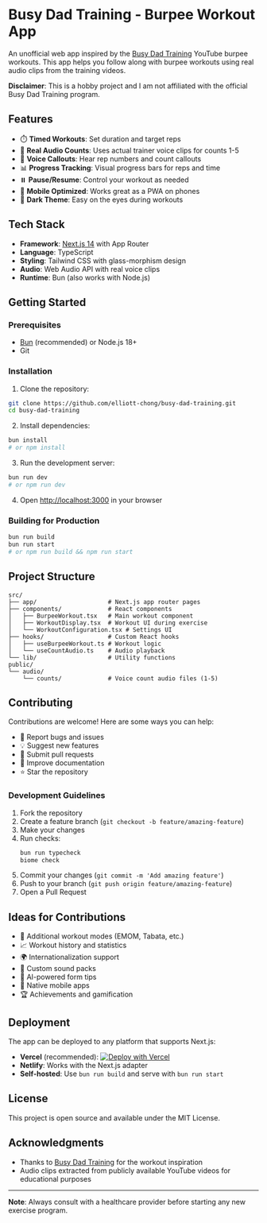 # Busy Dad Training - Burpee Workout App

An unofficial web app inspired by the [Busy Dad Training](https://busydadtraining.com/) YouTube burpee workouts. This app helps you follow along with burpee workouts using real audio clips from the training videos.

**Disclaimer**: This is a hobby project and I am not affiliated with the official Busy Dad Training program.

## Features

- ⏱️ **Timed Workouts**: Set duration and target reps
- 🎤 **Real Audio Counts**: Uses actual trainer voice clips for counts 1-5
- 📢 **Voice Callouts**: Hear rep numbers and count callouts
- 📊 **Progress Tracking**: Visual progress bars for reps and time
- ⏸️ **Pause/Resume**: Control your workout as needed
- 📱 **Mobile Optimized**: Works great as a PWA on phones
- 🌙 **Dark Theme**: Easy on the eyes during workouts

## Tech Stack

- **Framework**: [Next.js 14](https://nextjs.org) with App Router
- **Language**: TypeScript
- **Styling**: Tailwind CSS with glass-morphism design
- **Audio**: Web Audio API with real voice clips
- **Runtime**: Bun (also works with Node.js)

## Getting Started

### Prerequisites

- [Bun](https://bun.sh) (recommended) or Node.js 18+
- Git

### Installation

1. Clone the repository:
```bash
git clone https://github.com/elliott-chong/busy-dad-training.git
cd busy-dad-training
```

2. Install dependencies:
```bash
bun install
# or npm install
```

3. Run the development server:
```bash
bun run dev
# or npm run dev
```

4. Open [http://localhost:3000](http://localhost:3000) in your browser

### Building for Production

```bash
bun run build
bun run start
# or npm run build && npm run start
```

## Project Structure

```
src/
├── app/                    # Next.js app router pages
├── components/             # React components
│   ├── BurpeeWorkout.tsx   # Main workout component
│   ├── WorkoutDisplay.tsx  # Workout UI during exercise
│   └── WorkoutConfiguration.tsx # Settings UI
├── hooks/                  # Custom React hooks
│   ├── useBurpeeWorkout.ts # Workout logic
│   └── useCountAudio.ts    # Audio playback
└── lib/                    # Utility functions
public/
└── audio/
    └── counts/             # Voice count audio files (1-5)
```

## Contributing

Contributions are welcome! Here are some ways you can help:

- 🐛 Report bugs and issues
- 💡 Suggest new features
- 🔧 Submit pull requests
- 📝 Improve documentation
- ⭐ Star the repository

### Development Guidelines

1. Fork the repository
2. Create a feature branch (`git checkout -b feature/amazing-feature`)
3. Make your changes
4. Run checks:
   ```bash
   bun run typecheck
   biome check
   ```
5. Commit your changes (`git commit -m 'Add amazing feature'`)
6. Push to your branch (`git push origin feature/amazing-feature`)
7. Open a Pull Request

## Ideas for Contributions

- 🎨 Additional workout modes (EMOM, Tabata, etc.)
- 📈 Workout history and statistics
- 🌍 Internationalization support
- 🎵 Custom sound packs
- 🤖 AI-powered form tips
- 📲 Native mobile apps
- 🏆 Achievements and gamification

## Deployment

The app can be deployed to any platform that supports Next.js:

- **Vercel** (recommended): [![Deploy with Vercel](https://vercel.com/button)](https://vercel.com/new/clone?repository-url=https://github.com/elliott-chong/busy-dad-training)
- **Netlify**: Works with the Next.js adapter
- **Self-hosted**: Use `bun run build` and serve with `bun run start`

## License

This project is open source and available under the MIT License.

## Acknowledgments

- Thanks to [Busy Dad Training](https://busydadtraining.com/) for the workout inspiration
- Audio clips extracted from publicly available YouTube videos for educational purposes

---

**Note**: Always consult with a healthcare provider before starting any new exercise program.